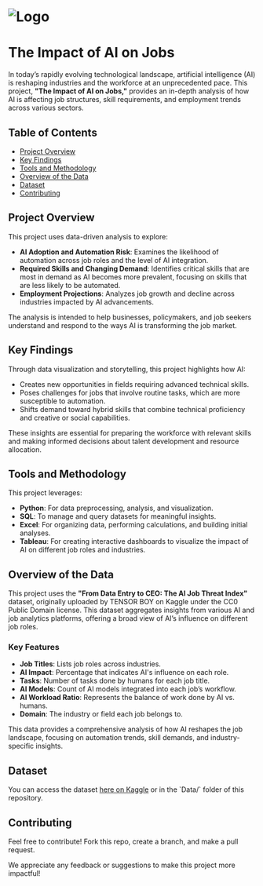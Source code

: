 # ![Logo](https://github.com/user-attachments/assets/854ae42f-260e-4bfe-82b9-ca08df68e54e)

# The Impact of AI on Jobs

In today’s rapidly evolving technological landscape, artificial intelligence (AI) is reshaping industries and the workforce at an unprecedented pace. This project, **"The Impact of AI on Jobs,"** provides an in-depth analysis of how AI is affecting job structures, skill requirements, and employment trends across various sectors.

## Table of Contents
- [Project Overview](#project-overview)
- [Key Findings](#key-findings)
- [Tools and Methodology](#tools-and-methodology)
- [Overview of the Data](#overview-of-the-data)
- [Dataset](#dataset)
- [Contributing](#contributing)

## Project Overview

This project uses data-driven analysis to explore:
- **AI Adoption and Automation Risk**: Examines the likelihood of automation across job roles and the level of AI integration.
- **Required Skills and Changing Demand**: Identifies critical skills that are most in demand as AI becomes more prevalent, focusing on skills that are less likely to be automated.
- **Employment Projections**: Analyzes job growth and decline across industries impacted by AI advancements.

The analysis is intended to help businesses, policymakers, and job seekers understand and respond to the ways AI is transforming the job market.

## Key Findings

Through data visualization and storytelling, this project highlights how AI:
- Creates new opportunities in fields requiring advanced technical skills.
- Poses challenges for jobs that involve routine tasks, which are more susceptible to automation.
- Shifts demand toward hybrid skills that combine technical proficiency and creative or social capabilities.

These insights are essential for preparing the workforce with relevant skills and making informed decisions about talent development and resource allocation.

## Tools and Methodology

This project leverages:
- **Python**: For data preprocessing, analysis, and visualization.
- **SQL**: To manage and query datasets for meaningful insights.
- **Excel**: For organizing data, performing calculations, and building initial analyses.
- **Tableau**: For creating interactive dashboards to visualize the impact of AI on different job roles and industries.

## Overview of the Data

This project uses the **"From Data Entry to CEO: The AI Job Threat Index"** dataset, originally uploaded by TENSOR BOY on Kaggle under the CC0 Public Domain license. This dataset aggregates insights from various AI and job analytics platforms, offering a broad view of AI’s influence on different job roles.

### Key Features

- **Job Titles**: Lists job roles across industries.
- **AI Impact**: Percentage that indicates AI's influence on each role.
- **Tasks**: Number of tasks done by humans for each job title.
- **AI Models**: Count of AI models integrated into each job’s workflow.
- **AI Workload Ratio**: Represents the balance of work done by AI vs. humans.
- **Domain**: The industry or field each job belongs to.

This data provides a comprehensive analysis of how AI reshapes the job landscape, focusing on automation trends, skill demands, and industry-specific insights.

## Dataset

You can access the dataset [here on Kaggle]([https://www.kaggle.com/path-to-dataset](https://www.kaggle.com/datasets/manavgupta92/from-data-entry-to-ceo-the-ai-job-threat-index?resource=download)) or in the `Data/` folder of this repository.

## Contributing

Feel free to contribute! Fork this repo, create a branch, and make a pull request.

We appreciate any feedback or suggestions to make this project more impactful!

